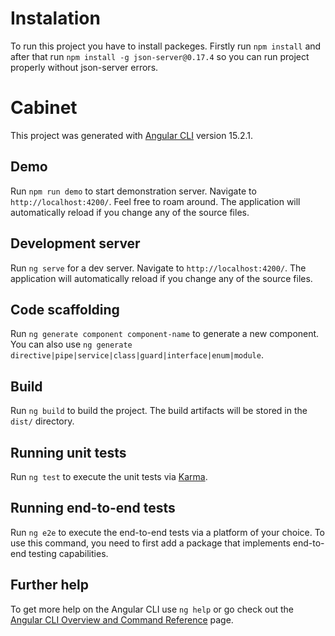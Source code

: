 # Instalation

To run this project you have to install packeges. Firstly run `npm install` and after that run `npm install -g json-server@0.17.4` so you can run project properly without json-server errors.

# Cabinet

This project was generated with [Angular CLI](https://github.com/angular/angular-cli) version 15.2.1.

## Demo

Run `npm run demo` to start demonstration server. Navigate to `http://localhost:4200/`. Feel free to roam around. The application will automatically reload if you change any of the source files.

## Development server

Run `ng serve` for a dev server. Navigate to `http://localhost:4200/`. The application will automatically reload if you change any of the source files.

## Code scaffolding

Run `ng generate component component-name` to generate a new component. You can also use `ng generate directive|pipe|service|class|guard|interface|enum|module`.

## Build

Run `ng build` to build the project. The build artifacts will be stored in the `dist/` directory.

## Running unit tests

Run `ng test` to execute the unit tests via [Karma](https://karma-runner.github.io).

## Running end-to-end tests

Run `ng e2e` to execute the end-to-end tests via a platform of your choice. To use this command, you need to first add a package that implements end-to-end testing capabilities.

## Further help

To get more help on the Angular CLI use `ng help` or go check out the [Angular CLI Overview and Command Reference](https://angular.io/cli) page.

